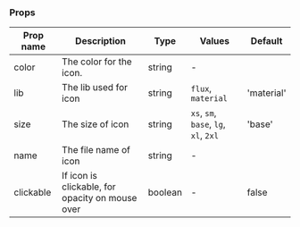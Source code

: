 ### Props

| Prop name | Description                                     | Type    | Values                                | Default    |
| --------- | ----------------------------------------------- | ------- | ------------------------------------- | ---------- |
| color     | The color for the icon.                         | string  | -                                     |            |
| lib       | The lib used for icon                           | string  | `flux`, `material`                    | 'material' |
| size      | The size of icon                                | string  | `xs`, `sm`, `base`, `lg`, `xl`, `2xl` | 'base'     |
| name      | The file name of icon                           | string  | -                                     |            |
| clickable | If icon is clickable, for opacity on mouse over | boolean | -                                     | false      |
